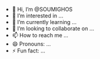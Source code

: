 - 👋 Hi, I’m @SOUMIGHOS
- 👀 I’m interested in ...
- 🌱 I’m currently learning ...
- 💞️ I’m looking to collaborate on ...
- 📫 How to reach me ...
- 😄 Pronouns: ...
- ⚡ Fun fact: ...

<!---
SOUMIGHOS/SOUMIGHOS is a ✨ special ✨ repository because its `README.md` (this file) appears on your GitHub profile.
You can click the Preview link to take a look at your changes.
--->
